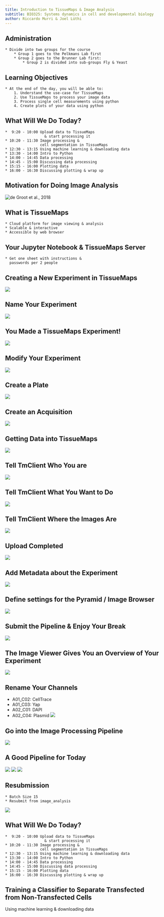 ```yaml
---
title: Introduction to TissueMaps & Image Analysis
subtitle: BIO325: Systems dynamics in cell and developmental biology
author: Riccardo Murri & Joel Lüthi
---
```


## Administration
	* Divide into two groups for the course
		* Group 1 goes to the Pelkmans Lab first
		* Group 2 goes to the Brunner Lab first:
			* Group 2 is divided into sub-groups Fly & Yeast

## Learning Objectives

	* At the end of the day, you will be able to:
		1. Understand the use-case for TissueMaps
		2. Use TissueMaps to process your image data
		3. Process single cell measurements using python
		4. Create plots of your data using python

## What Will We Do Today?

	*  9:20 - 10:00	Upload data to TissueMaps
	                  & start processing it
	* 10:20 - 11:30	Image processing &
	                cell segmentation in TissueMaps
	* 12:30 - 13:15	Using machine learning & downloading data
	* 13:30 - 14:00	Intro to Python
	* 14:00 - 14:45	Data processing
	* 14:45 - 15:00	Discussing data processing
	* 15:15 - 16:00	Plotting data
	* 16:00 - 16:30	Discussing plotting & wrap up

## Motivation for Doing Image Analysis
![de Groot et al., 2018](./images/CRISPR_Paper.png)

## What is TissueMaps
	* Cloud platform for image viewing & analysis
	* Scalable & interactive
	* Accessible by web browser

## Your Jupyter Notebook & TissueMaps Server
	* Get one sheet with instructions &
	  passwords per 2 people

## Creating a New Experiment in TissueMaps
![](./images/TissueMaps_NewExperiment.png)

## Name Your Experiment
![](./images/Experiment_naming.png)

## You Made a TissueMaps Experiment!
![](./images/TM_Overview.png)

## Modify Your Experiment
![](./images/Modify_experiment.png)

## Create a Plate
![](./images/CreateAPlate.png)

## Create an Acquisition
![](./images/CreateAnAcquisition.png)

## Getting Data into TissueMaps
![](./images/Tm_client.png)

## Tell TmClient Who You are
![](./images/TmClient_MicroscopeFile.png)

## Tell TmClient What You Want to Do
![](./images/TmClient_Upload.png)

## Tell TmClient Where the Images Are
![](./images/TmClient_UploadPath.png)

## Upload Completed
![](./images/Upload_Completed.png)

## Add Metadata about the Experiment
![](./images/Metadata.png)

## Define settings for the Pyramid / Image Browser
![](./images/Pyramid_Settings.png)

## Submit the Pipeline & Enjoy Your Break
![](./images/SubmitWorkflow.png)

## The Image Viewer Gives You an Overview of Your Experiment
![](./images/TM_Viewer.png)

## Rename Your Channels
* A01_C02: CellTrace
* A01_C03: Yap
* A02_C01: DAPI
* A02_C04: Plasmid
![](./images/RenamingChannels.png)

## Go into the Image Processing Pipeline
![](./images/EnterJterator.png)

## A Good Pipeline for Today
![](./images/GoodPipeline1.png)
![](./images/GoodPipeline2.png)
![](./images/GoodPipeline3.png)

## Resubmission
	* Batch Size 15
	* Resubmit from image_analysis
![](./images/Resubmission.png)

## What Will We Do Today?

	*  9:20 - 10:00	Upload data to TissueMaps
	                  & start processing it
	* 10:20 - 11:30	Image processing &
	                cell segmentation in TissueMaps
	* 12:30 - 13:15	Using machine learning & downloading data
	* 13:30 - 14:00	Intro to Python
	* 14:00 - 14:45	Data processing
	* 14:45 - 15:00	Discussing data processing
	* 15:15 - 16:00	Plotting data
	* 16:00 - 16:30	Discussing plotting & wrap up

## Training a Classifier to Separate Transfected from Non-Transfected Cells
Using machine learning & downloading data

